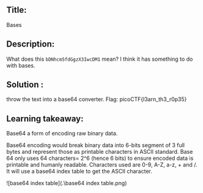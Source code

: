 ## Title:

Bases

## Description:

What does this `bDNhcm5fdGgzX3IwcDM1` mean? I think it has something to do with bases.

## Solution :

throw the text into a base64 converter. Flag: picoCTF{l3arn_th3_r0p35}

## Learning takeaway:

Base64 a form of encoding raw binary data.

Base64 encoding would break binary data into 6-bits segment of 3 full bytes and represent those as printable characters in ASCII standard. Base 64 only uses 64 characters= 2^6 (hence 6 bits) to ensure encoded data is printable and humanly readable. Characters used are 0-9, A-Z, a-z, + and /. It will use a base64 index table to get the ASCII character.

![base64 index table](.\base64 index table.png)